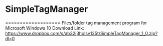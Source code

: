 # SimpleTagManager
===================
Files/folder tag management program for Microsoft Windows 10
Download Link: https://www.dropbox.com/s/ab32j3holsv135t/SimpleTagManager_1_0.zip?dl=0
